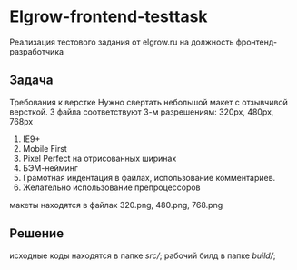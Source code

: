 Elgrow-frontend-testtask
========================

Реализация тестового задания от elgrow.ru на должность
фронтенд-разработчика

Задача
-------

Требования к верстке
Нужно свертать небольшой макет с отзывчивой версткой. 
3 файла соответствуют 3-м разрешениям: 320px, 480px, 768px

1) IE9+
2) Mobile First
3) Pixel Perfect на отрисованных ширинах
4) БЭМ-нейминг
5) Грамотная индентация в файлах, использование комментариев.
6) Желательно использование препроцессоров

макеты находятся в файлах 320.png, 480.png, 768.png

Решение
-------

исходные коды находятся в папке *src/*;
рабочий билд в папке *build/*;

